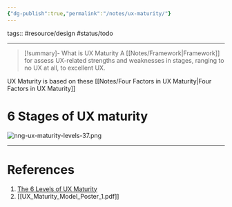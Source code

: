 ```yaml
---
{"dg-publish":true,"permalink":"/notes/ux-maturity/"}
---
```


tags:: #resource/design #status/todo  

---

> [!summary]- What is UX Maturity
> A [[Notes/Framework\|Framework]] for assess UX-related strengths and weaknesses in stages, ranging to no UX at all, to excellent UX.

UX Maturity is based on these [[Notes/Four Factors in UX Maturity\|Four Factors in UX Maturity]]

# 6 Stages of UX maturity
![nng-ux-maturity-levels-37.png](/img/user/Utilities/Attachments/nng-ux-maturity-levels-37.png)


---
# References
1. [The 6 Levels of UX Maturity](https://www.nngroup.com/articles/ux-maturity-model/)
2. [[UX_Maturity_Model_Poster_1.pdf]]